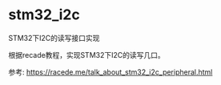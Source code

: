 # stm32_i2c
STM32下I2C的读写接口实现

根据recade教程，实现STM32下I2C的读写几口。

参考: https://racede.me/talk_about_stm32_i2c_peripheral.html
